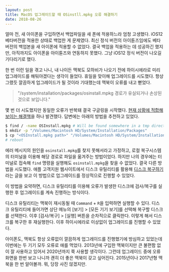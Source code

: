 ```yaml
---
layout: post
title: MacOS 업그레이드할 때 OSinstll.mpkg 오류 해결하기
date: 2018-08-26
---
```


얼마 전, 새 아이폰을 구입하면서 백업파일을 새 폰에 적용하느라 엄청 고생했다. iOS12 베타버전을 적용한 상태로 백업한 게 문제였다. 최신 정식 버전의 아이튠즈임에도 베타 버전의 백업본을 새 아이폰에 적용할 수 없었다. 결국 백업을 적용하는 데 성공하긴 했지만, 아직까지도 아이폰을 아이튠즈와 연동하지 못했다. 그냥 iOS12 정식 버전이 나오길 기다리기로 했다.

한 번 이런 일을 겪고 나니, 내 나이든 맥북도 모하비가 나오기 전에 하이시에라로 미리 업그레이드를 해둬야겠다는 생각이 들었다. 휴일을 맞이해 업그레이드를 시도했다. 항상 그랬듯 깔끔하게 업그레이드가 될 것이라 기대했는데 맥북이 오류를 내고 뻗었다.

> "/system/installation/packages/osinstall.mpkg 경로가 유실되거나 손상된 것으로 보입니다."

몇 번 더 시도했지만 동일한 오류가 반복돼 결국 구글링을 시작했다. [현재 상황에 적합해 보이는 해결책](https://apple.stackexchange.com/a/299977)을 하나 발견했다. 답변에는 아래의 방법을 추천하고 있었다.

````sh
$ find / -name OSInstall.mpkg # Will be found somewhere in a tmp directory
$ mkdir -p "/Volumes/Macintosh HD/System/Installation/Packages"
$ cp "<OSInstall.mpkg path>" "/Volumes/Macintosh HD/System/Installation/Packages/"
# reboot
````

에러 메시지의 원인을 `osinstall.mpkg`를 찾지 못해서라고 가정하고, 로컬 복구시스템의 터미널을 이용해 해당 경로로 파일을 옮겨주는 방법이었다. 하지만 나의 경우에는 터미널로 접속해 `find` 명령을 실행해도 `osinstall.mpkg`을 찾을 수 없었다. 결국 다른 방법을 시도했다. 애플 고객지원 웹사이트에서 디스크 유틸리티를 활용해 [디스크 복구하기](https://support.apple.com/ko-kr/guide/disk-utility/dskutl1040/mac)라는 글을 보고 이 방법으로 업그레이드를 정상적으로 진행할 수 있었다.

이 방법을 요약하면, 디스크 유틸리티를 이용해 오류가 발생한 디스크에 검사/복구를 실행한 후 업그레이드를 계속 진행하는 방식이다.

디스크 유틸리티는 맥북이 재시동될 때 `Command` + `R`을 입력하면 실행할 수 있다. 디스크 유틸리티에 들어가면 상단 메뉴의 [보기] > [모든 기기 보기]를 선택해 복구할 디스크를 선택한다. 이후 [검사/복구] > [실행] 버튼을 순차적으로 클릭한다. 이렇게 해서 디스크를 복구한 후 재실행한다. 이후 하이시에라로 이상없이 업그레이드를 진행할 수 있었다.

아이폰도, 맥북도 항상 오류없이 깔끔하게 업그레이드를 진행했기에 방심하고 있었는데 이번에는 두 기기 모두 오류로 애를 먹었다. 2013년에 구입한 맥북이지만 큰 불편함 없이 잘 사용하고 있어서 2020년까지 쭉 사용할 생각이다. 그런데 업그레이드 중에 오류 화면을 한번 보고 나니까 괜히 더 좋은 맥북이 갖고 싶어진다. 2015년이나 2017년형 맥북을 한 번 알아볼까. 뭐, 당장 사진 않겠지만.
